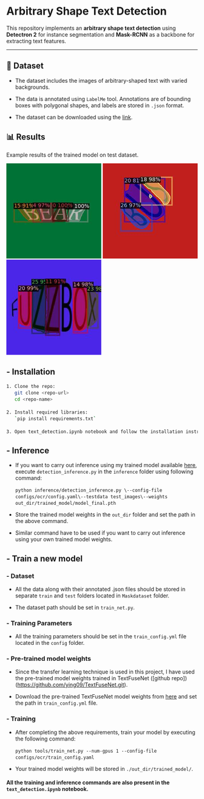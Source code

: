 # Arbitrary Shape Text Detection

This repository implements an **arbitrary shape text detection** using **Detectron 2** for instance segmentation and **Mask-RCNN** as a backbone for extracting text features. 

---

## 📁 Dataset

- The dataset includes the images of arbitrary-shaped text with varied backgrounds.

- The data is annotated using `LabelMe` tool. Annotations are of bounding boxes with polygonal shapes, and labels are stored in `.json` format.

- The dataset can be downloaded using the [link]().

## 📊 Results

Example results of the trained model on test dataset.

![Sample Detection](./results/BEAR.jpg) ![Sample Detection](./results/BUS.jpg) ![Sample Detection](./results/FUZZ.jpg)

## - Installation

```bash
1. Clone the repo:
   git clone <repo-url>
   cd <repo-name>

2. Install required libraries:
   `pip install requirements.txt`

3. Open text_detection.ipynb notebook and follow the installation instructions for the required libraries in it.
```

## - Inference

- If you want to carry out inference using my trained model available [here](), execute `detection_inference.py` in the `inference` folder using following command:

  `python inference/detection_inference.py \--config-file configs/ocr/config.yaml\--testdata test_images\--weights out_dir/trained_model/model_final.pth`

- Store the trained model weights in the `out_dir` folder and set the path in the above command.

- Similar command have to be used if you want to carry out inference using your own trained model weights.

## - Train a new model

### - Dataset

- All the data along with their annotated .json files should be stored in separate `train` and `test` folders located in `Maskdataset` folder.
  
- The dataset path should be set in `train_net.py`.

### - Training Parameters

- All the training parameters should be set in the `train_config.yml` file located in the `config` folder.

### - Pre-trained model weights

- Since the transfer learning technique is used in this project, I have used the pre-trained model weights trained in TextFuseNet ([github repo])(https://github.com/ying09/TextFuseNet.git).

- Download the pre-trained TextFuseNet model weights from [here]() and set the path in `train_config.yml` file.

### - Training

- After completing the above requirements, train your model by executing the following command:

  `python tools/train_net.py --num-gpus 1 --config-file configs/ocr/train_config.yaml`

- Your trained model weights will be stored in `./out_dir/trained_model/`.

#### All the training and inference commands are also present in the `text_detection.ipynb` notebook.

